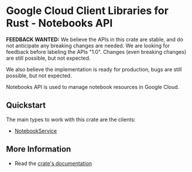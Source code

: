# Google Cloud Client Libraries for Rust - Notebooks API

<!-- Code generated by sidekick. DO NOT EDIT. -->

**FEEDBACK WANTED:** We believe the APIs in this crate are stable, and
do not anticipate any breaking changes are needed. We are looking for
feedback before labeling the APIs "1.0". Changes (even breaking changes)
are still possible, but not expected.

We also believe the implementation is ready for production, bugs are
still possible, but not expected.

Notebooks API is used to manage notebook resources in Google Cloud.

## Quickstart

The main types to work with this crate are the clients:

- [NotebookService]

## More Information

- Read the [crate's documentation](https://docs.rs/google-cloud-notebooks-v2/latest/google-cloud-notebooks-v2)

[NotebookService]: https://docs.rs/google-cloud-notebooks-v2/latest/google_cloud_notebooks_v2/client/struct.NotebookService.html
